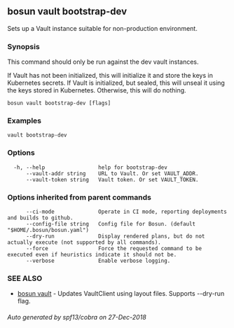 ## bosun vault bootstrap-dev

Sets up a Vault instance suitable for non-production environment.

### Synopsis

This command should only be run against the dev vault instances.

If Vault has not been initialized, this will initialize it and store the keys in Kubernetes secrets.
If Vault is initialized, but sealed, this will unseal it using the keys stored in Kubernetes.
Otherwise, this will do nothing.


```
bosun vault bootstrap-dev [flags]
```

### Examples

```
vault bootstrap-dev
```

### Options

```
  -h, --help                 help for bootstrap-dev
      --vault-addr string    URL to Vault. Or set VAULT_ADDR.
      --vault-token string   Vault token. Or set VAULT_TOKEN.
```

### Options inherited from parent commands

```
      --ci-mode              Operate in CI mode, reporting deployments and builds to github.
      --config-file string   Config file for Bosun. (default "$HOME/.bosun/bosun.yaml")
      --dry-run              Display rendered plans, but do not actually execute (not supported by all commands).
      --force                Force the requested command to be executed even if heuristics indicate it should not be.
      --verbose              Enable verbose logging.
```

### SEE ALSO

* [bosun vault](bosun_vault.md)	 - Updates VaultClient using layout files. Supports --dry-run flag.

###### Auto generated by spf13/cobra on 27-Dec-2018

